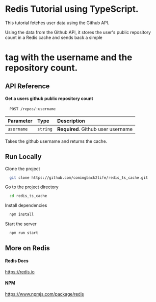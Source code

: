 # Redis Tutorial using TypeScript.

This tutorial fetches user data using the Github API.

Using the data from the Github API, it stores the user's public repository count in a Redis cache and sends back a simple <h1> tag with the username and the repository count.

## API Reference

#### Get a users github public repository count

```http
  POST /repos/:username
```

| Parameter  | Type     | Description                        |
| :--------- | :------- | :--------------------------------- |
| `username` | `string` | **Required**. Github user username |

Takes the github username and returns the cache.

## Run Locally

Clone the project

```bash
  git clone https://github.com/comingback2life/redis_ts_cache.git
```

Go to the project directory

```bash
  cd redis_ts_cache
```

Install dependencies

```bash
  npm install
```

Start the server

```bash
  npm run start
```

## More on Redis

#### Redis Docs

https://redis.io

#### NPM

https://www.npmjs.com/package/redis
